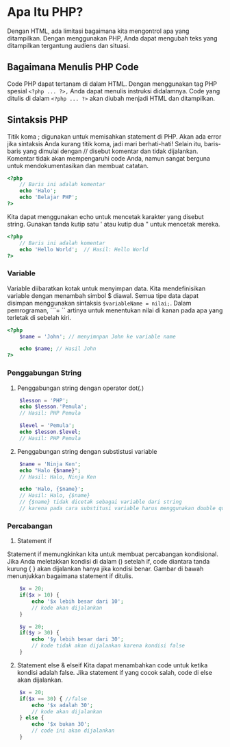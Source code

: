 # Apa Itu PHP?

Dengan HTML, ada limitasi bagaimana kita mengontrol apa yang ditampilkan. Dengan menggunakan PHP, Anda dapat mengubah teks yang ditampilkan tergantung audiens dan situasi.

## Bagaimana Menulis PHP Code

Code PHP dapat tertanam di dalam HTML. Dengan menggunakan tag PHP spesial ```<?php ... ?>,``` Anda dapat menulis instruksi didalamnya. Code yang ditulis di dalam ```<?php ... ?>``` akan diubah menjadi HTML dan ditampilkan.

## Sintaksis PHP

Titik koma ; digunakan untuk memisahkan statement di PHP. Akan ada error jika sintaksis Anda kurang titik koma, jadi mari berhati-hati! Selain itu, baris-baris yang dimulai dengan // disebut komentar dan tidak dijalankan. Komentar tidak akan mempengaruhi code Anda, namun sangat berguna untuk mendokumentasikan dan membuat catatan.

```php
<?php
    // Baris ini adalah komentar
    echo 'Halo'; 
    echo 'Belajar PHP';
?>
```
Kita dapat menggunakan echo untuk mencetak karakter yang disebut string. Gunakan tanda kutip satu ' atau kutip dua " untuk mencetak mereka.

```php
<?php
    // Baris ini adalah komentar
    echo 'Hello World';  // Hasil: Hello World
?>
```

### Variable

Variable diibaratkan kotak untuk menyimpan data. Kita mendefinisikan variable dengan menambah simbol $ diawal. Semua tipe data dapat disimpan menggunakan sintaksis ```$variableName = nilai;```. Dalam pemrograman, ```= `` artinya untuk menentukan nilai di kanan pada apa yang terletak di sebelah kiri.  

```php
<?php 
    $name = 'John'; // menyimnpan John ke variable name

    echo $name; // Hasil John
?>
```

### Penggabungan String

1. Penggabungan string dengan operator dot(.)

```php
    $lesson = 'PHP';
    echo $lesson.'Pemula';
    // Hasil: PHP Pemula

    $level = 'Pemula';
    echo $lesson.$level;
    // Hasil: PHP Pemula
```

2. Penggabungan string dengan substistusi variable

```php
    $name = 'Ninja Ken';
    echo "Halo {$name}"; 
    // Hasil: Halo, Ninja Ken

    echo 'Halo, {$name}';
    // Hasil: Halo, {$name}
    // {$name} tidak dicetak sebagai variable dari string
    // karena pada cara substitusi variable harus menggunakan double quote
```

### Percabangan

1. Statement if

Statement if memungkinkan kita untuk membuat percabangan kondisional. Jika Anda meletakkan kondisi di dalam () setelah if, code diantara tanda kurung { } akan dijalankan hanya jika kondisi benar. Gambar di bawah menunjukkan bagaimana statement if ditulis.

```php 
    $x = 20;
    if($x > 10) {
        echo '$x lebih besar dari 10'; 
        // kode akan dijalankan
    }

    $y = 20;
    if($y > 30) {
        echo '$y lebih besar dari 30'; 
        // kode tidak akan dijalankan karena kondisi false
    }
```
2. Statement else & elseif
Kita dapat menambahkan code untuk ketika kondisi adalah false. Jika statement if yang cocok salah, code di else akan dijalankan.


```php 
    $x = 20;
    if($x == 30) { //false
        echo '$x adalah 30'; 
        // kode akan dijalankan
    } else {
        echo '$x bukan 30';
        // code ini akan dijalankan
    }

```



